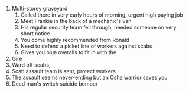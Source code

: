1. Multi-storey graveyard
	1. Called there in very early hours of morning, urgent high paying job
	2. Meet Frankie in the back of a mechanic's van
	3. His regular security team fell through, needed someone on very short notice
	4. You come highly recommended from Ronald
	5. Need to defend a picket line of workers against scabs
	6. Gives you blue overalls to fit in with the 
2. Gire
4. Ward off scabs, 
5. Scab assault team is sent, protect workers
6. The assault seems never-ending but an Osha warrior saves you
7. Dead man's switch suicide bomber
<!--stackedit_data:
eyJoaXN0b3J5IjpbLTEyNDMwNzA5MzAsLTEyMDk3MDgyNTksMT
g1OTM3NzY0LDgwMTYxMDYzMCwtMTc4NDA0MDAyLDEzNDI5NDgx
NDQsLTIwODg3NDY2MTIsNzMwOTk4MTE2XX0=
-->